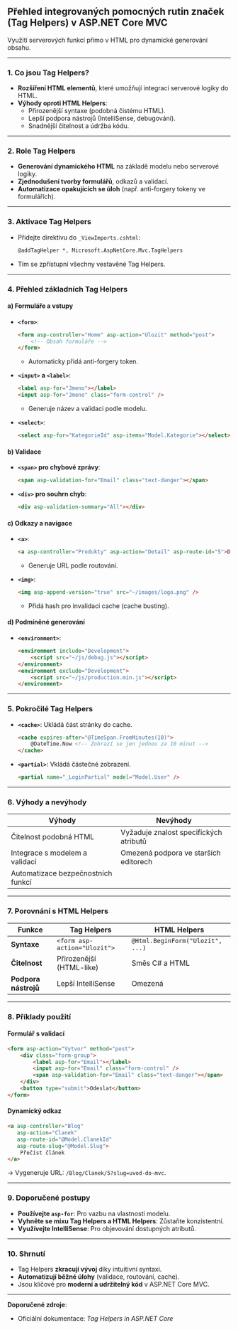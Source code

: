 
## **Přehled integrovaných pomocných rutin značek (Tag Helpers) v ASP.NET Core MVC**  

Využití serverových funkcí přímo v HTML pro dynamické generování obsahu.

---

### **1. Co jsou Tag Helpers?**  

- **Rozšíření HTML elementů**, které umožňují integraci serverové logiky do HTML.  
- **Výhody oproti HTML Helpers**:  
  - Přirozenější syntaxe (podobná čistému HTML).  
  - Lepší podpora nástrojů (IntelliSense, debugování).  
  - Snadnější čitelnost a údržba kódu.  

---

### **2. Role Tag Helpers**  

- **Generování dynamického HTML** na základě modelu nebo serverové logiky.  
- **Zjednodušení tvorby formulářů**, odkazů a validací.  
- **Automatizace opakujících se úloh** (např. anti-forgery tokeny ve formulářích).  

---

### **3. Aktivace Tag Helpers**  

- Přidejte direktivu do `_ViewImports.cshtml`:  
  ```html  
  @addTagHelper *, Microsoft.AspNetCore.Mvc.TagHelpers  
  ```  
- Tím se zpřístupní všechny vestavěné Tag Helpers.

---

### **4. Přehled základních Tag Helpers**  

#### **a) Formuláře a vstupy**  

- **`<form>`**:  
  ```html  
  <form asp-controller="Home" asp-action="Ulozit" method="post">  
      <!-- Obsah formuláře -->  
  </form>  
  ```  
  - Automaticky přidá anti-forgery token.  

- **`<input>` a `<label>`**:  
  ```html  
  <label asp-for="Jmeno"></label>  
  <input asp-for="Jmeno" class="form-control" />  
  ```  
  - Generuje název a validaci podle modelu.  

- **`<select>`**:  
  ```html  
  <select asp-for="KategorieId" asp-items="Model.Kategorie"></select>  
  ```  

#### **b) Validace**  

- **`<span>` pro chybové zprávy**:  
  ```html  
  <span asp-validation-for="Email" class="text-danger"></span>  
  ```  

- **`<div>` pro souhrn chyb**:  
  ```html  
  <div asp-validation-summary="All"></div>  
  ```  

#### **c) Odkazy a navigace**  

- **`<a>`**:  
  ```html  
  <a asp-controller="Produkty" asp-action="Detail" asp-route-id="5">Detail</a>  
  ```  
  - Generuje URL podle routování.  

- **`<img>`**:  
  ```html  
  <img asp-append-version="true" src="~/images/logo.png" />  
  ```  
  - Přidá hash pro invalidaci cache (cache busting).  

#### **d) Podmíněné generování**  

- **`<environment>`**:  
  ```html  
  <environment include="Development">  
      <script src="~/js/debug.js"></script>  
  </environment>  
  <environment exclude="Development">  
      <script src="~/js/production.min.js"></script>  
  </environment>  
  ```  

---

### **5. Pokročilé Tag Helpers**  

- **`<cache>`**: Ukládá část stránky do cache.  
  ```html  
  <cache expires-after="@TimeSpan.FromMinutes(10)">  
      @DateTime.Now <!-- Zobrazí se jen jednou za 10 minut -->  
  </cache>  
  ```  

- **`<partial>`**: Vkládá částečné zobrazení.  
  ```html  
  <partial name="_LoginPartial" model="Model.User" />  
  ```  

---

### **6. Výhody a nevýhody**  

| **Výhody**                                  | **Nevýhody**                          |  
|---------------------------------------------|----------------------------------------|  
| Čitelnost podobná HTML                      | Vyžaduje znalost specifických atributů |  
| Integrace s modelem a validací              | Omezená podpora ve starších editorech  |  
| Automatizace bezpečnostních funkcí          |                                       |  

---

### **7. Porovnání s HTML Helpers**  

| **Funkce**               | **Tag Helpers**                     | **HTML Helpers**                  |  
|--------------------------|-------------------------------------|-----------------------------------|  
| **Syntaxe**              | `<form asp-action="Ulozit">`       | `@Html.BeginForm("Ulozit", ...)` |  
| **Čitelnost**            | Přirozenější (HTML-like)           | Směs C# a HTML                   |  
| **Podpora nástrojů**     | Lepší IntelliSense                 | Omezená                          |  

---

### **8. Příklady použití**  

#### **Formulář s validací**  

```html  
<form asp-action="Vytvor" method="post">  
    <div class="form-group">  
        <label asp-for="Email"></label>  
        <input asp-for="Email" class="form-control" />  
        <span asp-validation-for="Email" class="text-danger"></span>  
    </div>  
    <button type="submit">Odeslat</button>  
</form>  
```  

#### **Dynamický odkaz**  

```html  
<a asp-controller="Blog"  
   asp-action="Clanek"  
   asp-route-id="@Model.ClanekId"  
   asp-route-slug="@Model.Slug">  
    Přečíst článek  
</a>  
```  
→ Vygeneruje URL: `/Blog/Clanek/5?slug=uvod-do-mvc`.  

---

### **9. Doporučené postupy** 

- **Používejte `asp-for`**: Pro vazbu na vlastnosti modelu.  
- **Vyhněte se mixu Tag Helpers a HTML Helpers**: Zůstaňte konzistentní.  
- **Využívejte IntelliSense**: Pro objevování dostupných atributů.  

---

### **10. Shrnutí**  

- Tag Helpers **zkracují vývoj** díky intuitivní syntaxi.  
- **Automatizují běžné úlohy** (validace, routování, cache).  
- Jsou klíčové pro **moderní a udržitelný kód** v ASP.NET Core MVC.  

--- 

**Doporučené zdroje**:  
- Oficiální dokumentace: *Tag Helpers in ASP.NET Core*  
